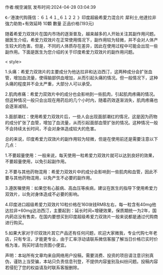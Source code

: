 <p>作者:幌空澜氛 发布时间:2024-04-28 03:04:39</p>
<p>《✅港澳代购薇信：６１４１_６１２２ 》印度超級希愛力混合片 犀利士,他達拉非 強力助勃+有效延時 10顆 數量 正品价格(193元) </p>
									<p>随着希爱力双效片在国内市场的逐渐普及，越来越多的人开始关注其副作用问题。据医生介绍，希爱力双效片在正常使用情况下，副作用较为轻微，并不会对人体产生较大的危害。但是，不同的人体质存在差异，因此在使用过程中可能会出现一些副作用。下面是医生为您介绍的关于印度希爱力双效片的副作用问题。</p><p>< style></></p><p>1.头痛：希爱力双效片的主要成分为他达拉非和达泊西汀，这两种成分会扩张血管，增加血流量，使得脑部供血增加，从而引起头痛的情况。但一般情况下，这种头痛的程度并不会太严重，大部分人可以承受。</p><p>2.肌肉疼痛：希爱力双效片中的成分也会影响到一些肌肉，引起肌肉疼痛的情况。但这种情况一般只会出现在用药后的几个小时内，随着药效逐渐消失，肌肉疼痛也会逐渐减轻。</p><p>3.面部潮红：使用希爱力双效片后，一些人会出现面部潮红的情况，这是因为药物的成分扩张了血管，增加了血流量，从而引起面部血管扩张的情况。这种情况一般不会持续太长时间，不会对身体造成较大的危害。</p><p>总的来说，印度希爱力双效片的副作用较为轻微，但是在使用前还是需要注意以下几点：</p><p>1.不要超量使用：一般来说，每天使用一粒希爱力双效片就可以达到良好的效果，不要超量使用，以免引起副作用。</p><p>2.不要与其他药物混用：希爱力双效片中的成分会影响到一些肌肉和血管，因此不要与其他药物混用，以免产生不必要的副作用。</p><p>3.遵医嘱使用：如果您有心脏病、高血压等疾病，建议在医生的指导下使用希爱力双效片，以免对身体造成不必要的影响。</p><p></p><p>4.印度进口超级希爱力双效片10粒价格在160块钱RMB左右，每一粒含有40mg他达拉非+60mg达泊西汀，主要起到：延长时间+增硬效果，保质期统一为2年，国内葯店没有售卖，在国内要想买到印度超级希爱力双效片一般来说都是通过代购商进行购买。</p><p></p><p>5.如果大家对于印双效片其它产品还有任何问题，欢迎大家微我，专业代购七年老店，只有专注，才能更专业，由于汇率浮动请联系微信客服了解当日价格已实时价格为准，购买时请勿贪图小便宜。</p>				声明：本站所有文章均来自网络用户投稿，需要消费、投资的项目请注意识别真伪，谨防上当受骗，本站只负责信息刊登，不提供内容鉴别及纠纷问题。投稿内容若侵犯了您的权益请及时联系客服删除。				
